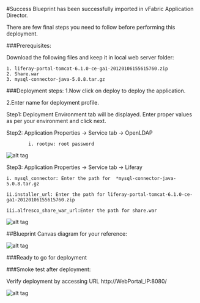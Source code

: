 #Success
Blueprint has been successfully imported in vFabric Application Director. 

There are  few final steps you need to follow before performing this deployment.

###Prerequisites:

Download the following files and keep it in local web server folder:

	1. liferay-portal-tomcat-6.1.0-ce-ga1-20120106155615760.zip
	2. Share.war
	3. mysql-connector-java-5.0.8.tar.gz

###Deployment steps:
1.Now click on deploy to deploy the application.

2.Enter name for deployment profile.

Step1: Deployment Environment tab will be displayed. Enter proper values as per your environment and click next.


Step2: Application Properties -> Service tab -> OpenLDAP	
	
 			i. rootpw: root password

![alt tag](https://raw.github.com/vmware-applicationdirector/solutions-import-beta/Liferay-OpenLDAP-Application-Blueprint-50/Service-property-OpenLdap.png) 

Step3: Application Properties -> Service tab -> Liferay

	
	i. mysql_connector: Enter the path for  *mysql-connector-java-5.0.8.tar.gz

    ii.installer_url: Enter the path for liferay-portal-tomcat-6.1.0-ce-ga1-20120106155615760.zip

    iii.alfresco_share_war_url:Enter the path for share.war 


![alt tag](https://raw.github.com/vmware-applicationdirector/solutions-import-beta/Liferay-OpenLDAP-Application-Blueprint-50/Service-property-Liferay.png)
	
##Blueprint Canvas diagram for your reference: 

![alt tag](https://raw.github.com/vmware-applicationdirector/solutions-import-beta/Liferay-OpenLDAP-Application-Blueprint-50/Liferay-OpenLDAP-Application-Blueprint-Canvas.png)

###Ready to go for deployment

###Smoke test after deployment:

Verify deployment by accessing URL http://WebPortal_IP:8080/

![alt tag](https://raw.github.com/vmware-applicationdirector/solutions-import-beta/Liferay-OpenLDAP-Application-Blueprint-50/Smoke-Test.png)






 









